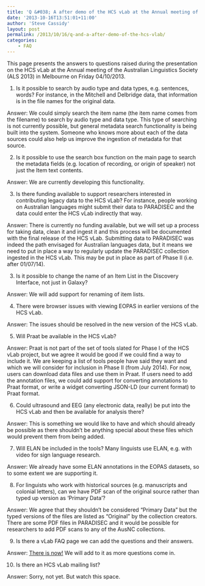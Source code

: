 ```yaml
---
title: 'Q &#038; A after demo of the HCS vLab at the Annual meeting of the Australian Linguistics Society (ALS) 2013'
date: '2013-10-16T13:51:01+11:00'
author: 'Steve Cassidy'
layout: post
permalink: /2013/10/16/q-and-a-after-demo-of-the-hcs-vlab/
categories:
    - FAQ
---
```


This page presents the answers to questions raised during the presentation on the HCS vLab at the Annual meeting of the Australian Linguistics Society (ALS 2013) in Melbourne on Friday 04/10/2013.

 1) Is it possible to search by audio type and data types, e.g. sentences, words? For instance, in the Mitchell and Delbridge data, that information is in the file names for the original data.

 Answer: We could simply search the item name (the item name comes from the filename) to search by audio type and data type. This type of searching is not currently possible, but general metadata search functionality is being built into the system. Someone who knows more about each of the data sources could also help us improve the ingestion of metadata for that source.

 2) Is it possible to use the search box function on the main page to search the metadata fields (e.g. location of recording, or origin of speaker) not just the Item text contents.

 Answer: We are currently developing this functionality.

 3) Is there funding available to support researchers interested in contributing legacy data to the HCS vLab? For instance, people working on Australian languages might submit their data to PARADISEC and the data could enter the HCS vLab indirectly that way.

 Answer: There is currently no funding available, but we will set up a process for taking data, clean it and ingest it and this process will be documented with the final release of the HCS vLab. Submitting data to PARADISEC was indeed the path envisaged for Australian languages data, but it means we need to put in place a way to regularly update the PARADISEC collection ingested in the HCS vLab. This may be put in place as part of Phase II (i.e. after 01/07/14).

 3) Is it possible to change the name of an Item List in the Discovery Interface, not just in Galaxy?

 Answer: We will add support for renaming of item lists.

 4) There were browser issues with viewing EOPAS in earlier versions of the HCS vLab.

 Answer: The issues should be resolved in the new version of the HCS vLab.

 5) Will Praat be available in the HCS vLab?

 Answer: Praat is not part of the set of tools slated for Phase I of the HCS vLab project, but we agree it would be good if we could find a way to include it. We are keeping a list of tools people have said they want and which we will consider for inclusion in Phase II (from July 2014). For now, users can download data files and use them in Praat. If users need to add the annotation files, we could add support for converting annotations to Praat format, or write a widget converting JSON-LD (our current format) to Praat format.

 6) Could ultrasound and EEG (any electronic data, really) be put into the HCS vLab and then be available for analysis there?

 Answer: This is something we would like to have and which should already be possible as there shouldn’t be anything special about these files which would prevent them from being added.

 7) Will ELAN be included in the tools? Many linguists use ELAN, e.g. with video for sign language research.

 Answer: We already have some ELAN annotations in the EOPAS datasets, so to some extent we are supporting it.

 8) For linguists who work with historical sources (e.g. manuscripts and colonial letters), can we have PDF scan of the original source rather than typed up version as ‘Primary Data’?

 Answer: We agree that they shouldn’t be considered “Primary Data” but the typed versions of the files are listed as “Original” by the collection creators. There are some PDF files in PARADISEC and it would be possible for researchers to add PDF scans to any of the AusNC collections.

 9) Is there a vLab FAQ page we can add the questions and their answers.

 Answer: [There is now!](/faq-2 "FAQ") We will add to it as more questions come in.

 10) Is there an HCS vLab mailing list?

 Answer: Sorry, not yet. But watch this space.